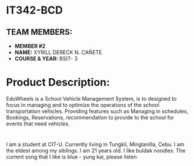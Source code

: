 # IT342-BCD

## TEAM MEMBERS:
- **MEMBER #2**
- **NAME:** XYRILL DERECK N. CAÑETE
- **COURSE & YEAR:** BSIT- 3

# Product Description:
EduWheels is a School Vehicle Management System, is to designed to focus in managing and to optimize the operations of the school transportation vehicles.
Providing features such as Managing in schedules, Bookings, Reservations, recommendation to provide to the school for events that need vehicles.


# <short description>
I am a student at CIT-U. Currently living in Tungkil, Minglanilla, Cebu. I am the eldest among my siblings. I am 21 years old. I like buldak noodles.
The current song that I like is blue - yung kai, please listen